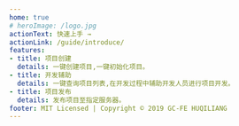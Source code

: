 ```yaml
---
home: true
# heroImage: /logo.jpg
actionText: 快速上手 →
actionLink: /guide/introduce/
features:
- title: 项目创建
  details: 一键创建项目,一键初始化项目。
- title: 开发辅助
  details: 一键查询项目列表,在开发过程中辅助开发人员进行项目开发。
- title: 项目发布
  details: 发布项目至指定服务器。
footer: MIT Licensed | Copyright © 2019 GC-FE HUQILIANG
---
```

